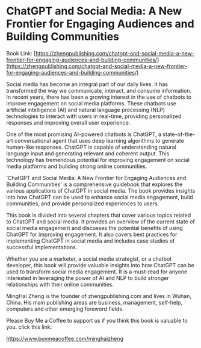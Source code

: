 # ChatGPT and Social Media: A New Frontier for Engaging Audiences and Building Communities

Book Link: [https://zhengpublishing.com/chatgpt-and-social-media-a-new-frontier-for-engaging-audiences-and-building-communities/](https://zhengpublishing.com/chatgpt-and-social-media-a-new-frontier-for-engaging-audiences-and-building-communities/)

Social media has become an integral part of our daily lives. It has transformed the way we communicate, interact, and consume information. In recent years, there has been a growing interest in the use of chatbots to improve engagement on social media platforms. These chatbots use artificial intelligence (AI) and natural language processing (NLP) technologies to interact with users in real-time, providing personalized responses and improving overall user experience.

One of the most promising AI-powered chatbots is ChatGPT, a state-of-the-art conversational agent that uses deep learning algorithms to generate human-like responses. ChatGPT is capable of understanding natural language input and generating relevant and coherent output. This technology has tremendous potential for improving engagement on social media platforms and building strong online communities.

'ChatGPT and Social Media: A New Frontier for Engaging Audiences and Building Communities' is a comprehensive guidebook that explores the various applications of ChatGPT in social media. The book provides insights into how ChatGPT can be used to enhance social media engagement, build communities, and provide personalized experiences to users.

This book is divided into several chapters that cover various topics related to ChatGPT and social media. It provides an overview of the current state of social media engagement and discusses the potential benefits of using ChatGPT for improving engagement. It also covers best practices for implementing ChatGPT in social media and includes case studies of successful implementations.

Whether you are a marketer, a social media strategist, or a chatbot developer, this book will provide valuable insights into how ChatGPT can be used to transform social media engagement. It is a must-read for anyone interested in leveraging the power of AI and NLP to build stronger relationships with their online communities.

MingHai Zheng is the founder of zhengpublishing.com and lives in Wuhan, China. His main publishing areas are business, management, self-help, computers and other emerging foreword fields.

Please Buy Me a Coffee to support us if you think this book is valuable to you. click this link:

https://www.buymeacoffee.com/minghaizheng
